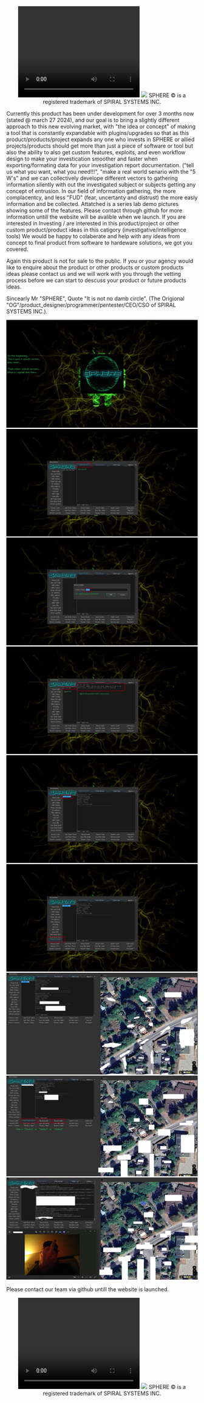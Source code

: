 <center>
<video width="320" height="240" controls>
  <source src="sphere33.mp4" type="video/mp4">
  Your browser does not support the video tag.
</video>
<img src = sphere_logo.ico>
SPHERE © is a registered trademark of SPIRAL SYSTEMS INC.
</center>

<p></p>
<p></p>
Currently this product has been under development for over 3 months now (stated @ march 27 2024), and our goal is to bring a slightly different approach to this new evolving market, 
with "the idea or concept" of making a tool that is constantly expandable with plugins/upgrades so that as this product/products/project expands any one 
who invests in SPHERE or allied projects/products should get more than just a piece of software or tool but also the ability to also get custom 
features, exploits, and even workflow design to make your investication smoother and faster when exporting/formating data for your investigation report documentation.
("tell us what you want, what you need!!!", "make a real world senario with the "5 W's" and we can collectively develope different vectors to gathering 
information silently with out the investigated subject or subjects getting any concept of entrusion.  
In our field of information gathering, the more complacentcy, and less "FUD" (fear, uncertanty and distrust) the more easly information and be collected.
Attatched is a series lab demo pictures showing some of the features.
Please contact through github for more information untill the website will be avalible when we launch. 
If you are interested in Investing / are interested in this product/project or other custom product/product ideas in this catigory (investigative/intelligence tools) 
We would be happy to colaberate and help with any ideas from concept to final product from software to hardeware solutions, we got you covered.

Again this product is not for sale to the public. If you or your agency would like to enquire about the product or other products or custom products ideas please 
contact us and we will work with you through the vetting process before we can start to descuss your product or future products ideas.

Sincearly
Mr "SPHERE", Quote "It is not no damb circle". (The Origional "OG"/product_designer/programmer/pentester/CEO/CSO of SPIRAL SYSTEMS INC.).


<img src = sphere1.jpg>
<img src = sphere2.jpg>
<img src = sphere3.jpg>
<img src = sphere4.jpg>
<img src = sphere5.jpg>
<img src = sphere6.jpg>
<img src = sphere7.jpg>
<img src = sphere8.jpg>
<img src = sphere9.jpg>

Please contact our team via github untill the website is launched.
<center>
<video width="320" height="240" controls>
  <source src="sphere33.mp4" type="video/mp4">
  Your browser does not support the video tag.
</video>
<img src = sphere_logo.ico>
SPHERE © is a registered trademark of SPIRAL SYSTEMS INC.
</center>





